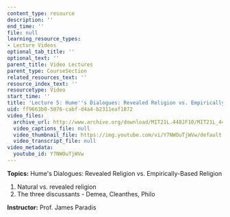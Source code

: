 ```yaml
---
content_type: resource
description: ''
end_time: ''
file: null
learning_resource_types:
- Lecture Videos
optional_tab_title: ''
optional_text: ''
parent_title: Video Lectures
parent_type: CourseSection
related_resources_text: ''
resource_index_text: ''
resourcetype: Video
start_time: ''
title: 'Lecture 5: Hume''s Dialogues: Revealed Religion vs. Empirically-Based Religion'
uid: ff9663b0-5076-cabf-d4a4-b2311eaf1872
video_files:
  archive_url: http://www.archive.org/download/MIT21L.448JF10/MIT21L_448JF10_lec05_300k.mp4
  video_captions_file: null
  video_thumbnail_file: https://img.youtube.com/vi/Y7NWOuTjWVw/default.jpg
  video_transcript_file: null
video_metadata:
  youtube_id: Y7NWOuTjWVw
---
```


**Topics:** Hume's Dialogues: Revealed Religion vs. Empirically-Based Religion

1.  Natural vs. revealed religion
2.  The three discussants - Demea, Cleanthes, Philo

**Instructor:** Prof. James Paradis